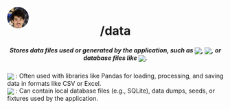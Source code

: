 <img align="center" style='position: fixed' width=50 src="https://github.com/NavajasThomaz/RepositoryModel/blob/main/static/images/3x4Redonda.png?raw=true" />

<div align="center">
<h1>/data</h1>
</div>

##### <div align="center">Stores data files used or generated by the application, such as <img src="https://img.shields.io/badge/csv-%23239120.svg?style=for-the-badge&logo=csv&logoColor=white" target="_blank" width="50" align='center'>, <img src="https://img.shields.io/badge/json-5E5C5C?style=for-the-badge&logo=json&logoColor=white" target="_blank" width="70" align='center'>, or database files like <img src="https://img.shields.io/badge/sqlite-%2307405e.svg?style=for-the-badge&logo=sqlite&logoColor=white" target="_blank" width="70" align='center'>.</div>

<div style=display:inline-block>
<img align="center" width=100 src="https://upload.wikimedia.org/wikipedia/commons/thumb/e/ed/Pandas_logo.svg/100px-Pandas_logo.svg.png" />
: Often used with libraries like Pandas for loading, processing, and saving data in formats like CSV or Excel.
</div>
<div>
<img align="center" width=70 src="https://upload.wikimedia.org/wikipedia/commons/thumb/9/97/Sqlite-square-icon.svg/120px-Sqlite-square-icon.svg.png" />
: Can contain local database files (e.g., SQLite), data dumps, seeds, or fixtures used by the application.
</div>